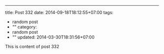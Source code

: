 ---
title: Post 332
date: 2014-09-18T18:12:55+07:00
tags:
  - random post
  - ""
category:
  - random post
  - ""
updated: 2014-03-30T18:31:56+07:00

This is content of post 332
